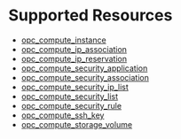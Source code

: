 Supported Resources
===================

-	[opc_compute_instance](websitesourcedocsoracleropc_compute_instance.html.markdown)
-	[opc_compute_ip_association](websitesourcedocsoracleropc_compute_ip_association.html.markdown)
-	[opc_compute_ip_reservation](websitesourcedocsoracleropc_compute_ip_reservation.html.markdown)
-	[opc_compute_security_application](websitesourcedocsoracleropc_compute_security_application.html.markdown)
-	[opc_compute_security_association](websitesourcedocsoracleropc_compute_security_association.html.markdown)
-	[opc_compute_security_ip_list](websitesourcedocsoracleropc_compute_security_ip_list.html.markdown)
-	[opc_compute_security_list](websitesourcedocsoracleropc_compute_security_list.html.markdown)
-	[opc_compute_security_rule](websitesourcedocsoracleropc_compute_security_rule.html.markdown)
-	[opc_compute_ssh_key](websitesourcedocsoracleropc_compute_ssh_key.html.markdown)
-	[opc_compute_storage_volume](websitesourcedocsoracleropc_compute_storage_volume.html.markdown)
